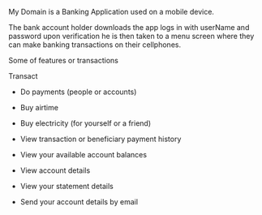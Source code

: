 My Domain is a Banking Application used on a mobile device.


The bank account holder downloads the app logs in with userName and password upon verification he is then taken to a menu screen where they can make banking transactions on their cellphones.


Some of features or transactions

Transact
* Do payments (people or accounts)
* Buy airtime 
* Buy electricity (for yourself or a friend)
* View transaction or beneficiary payment history


* View your available account balances
* View account details
* View your statement details
* Send your account details by email

